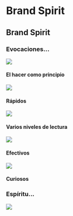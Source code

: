 # Brand Spirit

<h2 class="big-title">Brand Spirit</h2>

<div class="content-block">

<h3 class="subtitle"> Evocaciones... </h3>

<div class="content-list clearfix">

<div class="item-list third">
  <div class="block-image no-float">
    <img src="http://thonet.realized.es/doc/img/brand/experience/hacer-como-principio@2x.png"/>
  </div>
  <div class="block-title">
    <h4>El hacer como principio</h4>
  </div>
 </div>

 <div class="item-list third">
   <div class="block-imagem no-float">
    <img src="http://thonet.realized.es/doc/img/brand/experience/rapidos@2x.png"/>
   </div>
   <div class="block-title">
     <h4>Rápidos</h4>
   </div>
  </div>

  <div class="item-list third">
    <div class="block-imagem no-float">
      <img src="http://thonet.realized.es/doc/img/brand/experience/varios-niveles@2x.png"/>
    </div>
    <div class="block-title">
      <h4>Varios niveles de lectura</h4>
    </div>
   </div>

  <div class="item-list third">
     <div class="block-imagem no-float">
      <img src="http://thonet.realized.es/doc/img/brand/experience/efectivos@2x.png"/>
     </div>
     <div class="block-title">
       <h4>Efectivos</h4>
     </div>
    </div>

  <div class="item-list third">
    <div class="block-imagem no-float">
      <img src="http://thonet.realized.es/doc/img/brand/experience/curiosos@2x.png"/>
    </div>
    <div class="block-title">
      <h4>Curiosos</h4>
    </div>
  </div>

  </div>

</div>

<div class="content-block clearfix">

<h3 class="subtitle"> Espíritu... </h3>

<div class="center-image">
  <img src="http://thonet.realized.es/doc/img/brand/experience/espiritu@2x.png"/>
</div>

</div>
